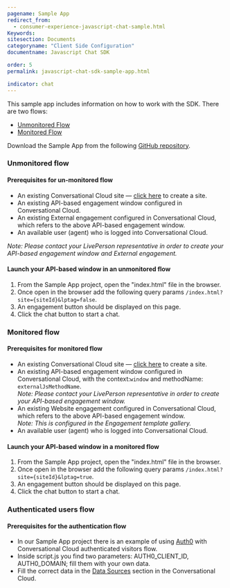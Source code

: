 ```yaml
---
pagename: Sample App
redirect_from:
  - consumer-experience-javascript-chat-sample.html
Keywords:
sitesection: Documents
categoryname: "Client Side Configuration"
documentname: Javascript Chat SDK

order: 5
permalink: javascript-chat-sdk-sample-app.html

indicator: chat
---
```


This sample app includes information on how to work with the SDK. There are two flows:

- [Unmonitored Flow](#unmonitored-flow)
- [Monitored Flow](#monitored-flow)

Download the Sample App from the following [GitHub repository](https://github.com/LivePersonInc/chat-js-sdk-sample-app).

### Unmonitored flow

#### Prerequisites for un-monitored flow

- An existing Conversational Cloud site — [click here](https://register.liveperson.com/) to create a site.
- An existing API-based engagement window configured in Conversational Cloud.
- An existing External engagement configured in Conversational Cloud, which refers to the above API-based engagement window.
- An available user (agent) who is logged into Conversational Cloud.

*Note: Please contact your LivePerson representative in order to create your API-based engagement window and External engagement.*

#### Launch your API-based window in an unmonitored flow

1. From the Sample App project, open the "index.html" file in the browser.
2. Once open in the browser add the following query params `/index.html?site={siteId}&lptag=false`.
3. An engagement button should be displayed on this page.
4. Click the chat button to start a chat.

### Monitored flow

#### Prerequisites for monitored flow

- An existing Conversational Cloud site — [click here](https://register.liveperson.com/) to create a site.
- An existing API-based engagement window configured in Conversational Cloud, with the context:`window` and methodName: `externalJsMethodName`. <br> *Note: Please contact your LivePerson representative in order to create your API-based engagement window.*
- An existing Website engagement configured in Conversational Cloud, which refers to the above API-based engagement window.  <br> *Note: This is configured in the Engagement template gallery.*
- An available user (agent) who is logged into Conversational Cloud.

#### Launch your API-based window in a monitored flow

1. From the Sample App project, open the "index.html" file in the browser.
2. Once open in the browser add the following query params `/index.html?site={siteId}&lptag=true`.
3. An engagement button should be displayed on this page.
4. Click the chat button to start a chat.

### Authenticated users flow

#### Prerequisites for the authentication flow

- In our Sample App project there is an example of using [Auth0](https://auth0.com/) with Conversational Cloud authenticated visitors flow.
- Inside script.js you find two parameters: AUTH0_CLIENT_ID, AUTH0_DOMAIN; fill them with your own data.
- Fill the correct data in the [Data Sources](/guides-authentication-configuration.html) section in the Conversational Cloud.